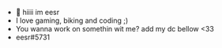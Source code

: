 - 👋 hiiii im eesr
- I love gaming, biking and coding ;)
- You wanna work on somethin wit me? add my dc bellow <33
- eesr#5731

<!---
eesrlol/eesrlol is a ✨ special ✨ repository because its `README.md` (this file) appears on your GitHub profile.
You can click the Preview link to take a look at your changes.
--->
